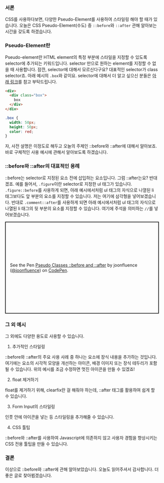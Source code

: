 ### 서론

CSS를 사용하다보면, 다양한 Pseudo-Element를 사용하여 스타일링 해야 할 때가 있습니다. 오늘은 CSS Pseudo-Element(수도) 중 `::before`와 `::after` 관해 알아보는 시간을 갖도록 하겠습니다. 

### Pseudo-Element란

Pseudo-element란 HTML element의 특정 부분에 스타일을 지정할 수 있도록 selector에 추가되는 키워드입니다. selector 만으로 원하는 element를 지정할 수 없을 때 사용합니다. 잠깐, selector에 대해서 모르신다구요?
대표적인 selector가 class selector죠. 아래 예시의 `.box`와 같이요. selector에 대해서 더 알고 싶으신 분들은 [아래 링크](https://www.w3schools.com/cssref/css_selectors.php)를 참고 부탁드립니다. 

```html
<div>
  <div class="box">
    box
  </div>
</div>
```

```css
.box {
  width: 50px;
  height: 50px;
  color: red;
}
```

자, 사전 설명은 이정도로 해두고 오늘의 주제인 ::before와 ::after에 대해서 알아보죠. 바로 구체적인 사용 예시에 관해서 알아보도록 하겠습니다.

### ::before와 ::after의 대표적인 용례

::before는 selector로 지정된 요소 전에 삽입하는 요소입니다. 그럼 ::after는요? 반대겠죠. 
예를 들어서, `.figure`이란 selector로 지정한 ul 태그가 있습니다. `.figure::before`를 사용하게 되면, 아래 예시에서처럼 ul 태그의 자식으로 나열된 li 태그보다도 앞 부분의 요소를 지정할 수 있습니다. 저는 여기에 삼각형을 넣어보겠습니다. 반대로 `.comment::after`를 사용하게 되면 아래 예시에서처럼 ul 태그의 자식으로 나열된 li 태그의 뒷 부분의 요소를 지정할 수 있습니다. 여기에 주석을 의미하는 `//`를 넣어보겠습니다. 

<p class="codepen" data-height="300" data-default-tab="html,result" data-slug-hash="ExOYVPY" data-user="joonfluence" style="height: 300px; box-sizing: border-box; display: flex; align-items: center; justify-content: center; border: 2px solid; margin: 1em 0; padding: 1em;">
  <span>See the Pen <a href="https://codepen.io/joonfluence/pen/ExOYVPY">
  Pseudo Classes ::before and ::after</a> by joonfluence (<a href="https://codepen.io/joonfluence">@joonfluence</a>)
  on <a href="https://codepen.io">CodePen</a>.</span>
</p>
<script async src="https://cpwebassets.codepen.io/assets/embed/ei.js"></script>

### 그 외 예시 

그 외에도 다양한 용도로 사용할 수 있습니다. 

1. 추가적인 스타일링 

::before와 ::after의 주요 사용 사례 중 하나는 요소에 장식 내용을 추가하는 것입니다. 여기에는 요소의 시각적 모양을 개선하는 아이콘, 배경 이미지 또는 장식 테두리가 포함될 수 있습니다. 위의 예시를 조금 수정하면 멋진 아이콘을 만들 수 있겠죠!

2. float 제거하기 

float를 제거하기 위해, clearfix란 걸 해줘야 하는데, ::after 태그를 활용하여 쉽게 할 수 있습니다. 

3. Form Input의 스타일링

인풋 안에 아이콘을 넣는 등 스타일링을 추가해줄 수 있습니다. 

4. CSS 툴팁 

::before와 ::after를 사용하여 Javascript에 의존하지 않고 사용자 경험을 향상시키는 CSS 전용 툴팁을 만들 수 있습니다. 

### 결론

이상으로 ::before와 ::after에 관해 알아보았습니다. 오늘도 읽어주셔서 감사합니다. 더 좋은 글로 찾아뵙겠습니다. 